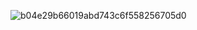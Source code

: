 ![b04e29b66019abd743c6f558256705d0](https://github.com/user-attachments/assets/2522ef24-ea32-4d89-ac74-f41af7fb64a8)






